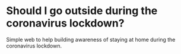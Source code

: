 # Should I go outside during the coronavirus lockdown? 

Simple web to help building awareness of staying at home during the coronavirus lockdown. 
